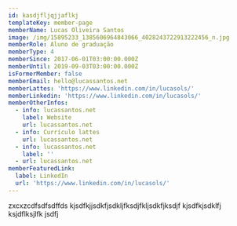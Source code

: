 ```yaml
---
id: kasdjfljqjjaflkj
templateKey: member-page
memberName: Lucas Oliveira Santos
image: /img/15895233_1385606964843066_4028243722913222456_n.jpg
memberRole: Aluno de graduação
memberType: 4
memberSince: 2017-06-01T03:00:00.000Z
memberUntil: 2019-09-03T03:00:00.000Z
isFormerMember: false
memberEmail: hello@lucassantos.net
memberLattes: 'https://www.linkedin.com/in/lucasols/'
memberLinkedin: 'https://www.linkedin.com/in/lucasols/'
memberOtherInfos:
  - info: lucassantos.net
    label: Website
    url: lucassantos.net
  - info: Currículo lattes
    url: lucassantos.net
  - info: lucassantos.net
    label: ''
  - url: lucassantos.net
memberFeaturedLink:
  label: LinkedIn
  url: 'https://www.linkedin.com/in/lucasols/'
---
```

zxcxzcdfsdfsdffds kjsdfkjjsdkfjsdkljfksdjfkljsdkfjksdjf kjsdfkjsdklfj ksjdflksjlfk jsdfj
